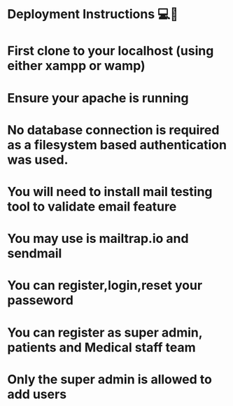 Deployment Instructions 💻🚀
===============================

# First clone to your localhost (using either xampp or wamp)
# Ensure your apache is running 
# No database connection is required as a filesystem based authentication was used.
# You will need to install mail testing tool to validate email feature
# You may use is mailtrap.io and sendmail
# You can register,login,reset your passeword
# You can register as super admin, patients and Medical staff team
# Only the super admin is allowed to add users


